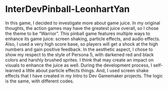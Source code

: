 # InterDevPinball-LeonhartYan
In this game, I decided to investigate more about game juice. In my original thoughts, the action games may have the greatest juice overall, so I chose the theme to be “Warrior”. This pinball game features multiple ways to enhance its game juice: screen shaking, particle effects, and audio effects. Also, I used a very high score base, so players will get a shock at the high numbers and gain positive feedback. In the aesthetic aspect, I chose to show my respect to the style of Persona 5, with darkened red and black colors and harshly brushed sprites. I think that may create an impact on visuals to enhance the juice as well. During the development process, I self-learned a little about particle effects things. And, I used screen shake effects that I have created in my Intro to Dev Gamemaker projects. The logic is the same, with different codes.


